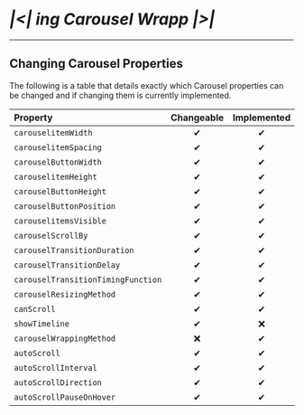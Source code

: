 # _|<| ing Carousel Wrapp |>|_

---

## Changing Carousel Properties

The following is a table that details exactly which Carousel properties can be changed and if changing them is currently implemented.

<div style="margin: 0 auto; width: fit-content;">

| Property                           | Changeable | Implemented |
| :--------------------------------- | :--------: | :---------: |
| `carouselitemWidth`                |     ✔      |      ✔      |
| `carouselitemSpacing`              |     ✔      |      ✔      |
| `carouselButtonWidth`              |     ✔      |      ✔      |
| `carouselitemHeight`               |     ✔      |      ✔      |
| `carouselButtonHeight`             |     ✔      |      ✔      |
| `carouselButtonPosition`           |     ✔      |      ✔      |
| `carouselitemsVisible`             |     ✔      |      ✔      |
| `carouselScrollBy`                 |     ✔      |      ✔      |
| `carouselTransitionDuration`       |     ✔      |      ✔      |
| `carouselTransitionDelay`          |     ✔      |      ✔      |
| `carouselTransitionTimingFunction` |     ✔      |      ✔      |
| `carouselResizingMethod`           |     ✔      |      ✔      |
| `canScroll`                        |     ✔      |      ✔      |
| `showTimeline`                     |     ✔      |     ❌      |
| `carouselWrappingMethod`           |     ❌     |      ✔      |
| `autoScroll`                       |     ✔      |      ✔      |
| `autoScrollInterval`               |     ✔      |      ✔      |
| `autoScrollDirection`              |     ✔      |      ✔      |
| `autoScrollPauseOnHover`           |     ✔      |      ✔      |

</div>
